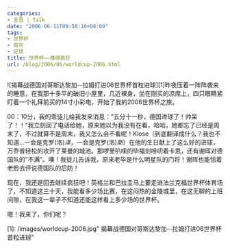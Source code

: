 ```yaml
---
categories:
- 言吾 | Talk
date: "2006-06-11T09:58:10+08:00"
tags:
- 世界杯
- 南京
- 足球
title: 世界杯——难得疯狂
url: /blog/2006/06/worldcup-2006.html
---
```

![揭幕战德国对哥斯达黎加--拉姆打进06世界杯首粒进球][1]昨夜压着一阵阵袭来的睡意，在我那十多平的破旧小屋里，几近裸身，坐在刚买的凉席上，四只眼睛紧盯着一个礼拜前买的14寸小彩电，开始了我的2006世界杯之旅。

00：10分，我的乖徒儿给我发来消息：&#8221;五分十一秒，德国进球了！帅呆了！！&#8221;我立刻回了电话给她，原来她以为我没有在看，哈哈，她都忘了已经是周末了，不过就算不是周末，我又怎么会不看呢！Klose（到底翻译成什么？我也不知道&#8230;一会是克罗(洛)*泽*，一会是克罗(洛)*斯*）在他的生日献上了这么好的进球，万乔普轻松的攻开了莱曼的城池。那啰里叭嗦的毕福剑唠叨着卡恩，还有谢珲对德国队的&#8221;不满&#8221;。噢！我徒儿告诉我，原来老毕是什么明星队的门将！谢珲也能恬着老脸去评说德国队的后防！

现在，我还是回去继续疯狂吧！英格兰和巴拉圭马上要走进法兰克福世界杯体育场了，不知道这三十天，我能看多少场比赛，在这闷热的金陵城里，在这无聊的上班间隙，在我这一辈子不知道还能这样看上多少场的世界杯。

嗯！我来了，你们呢？

  [1]: /images/worldcup-2006.jpg" 揭幕战德国对哥斯达黎加--拉姆打进06世界杯首粒进球"